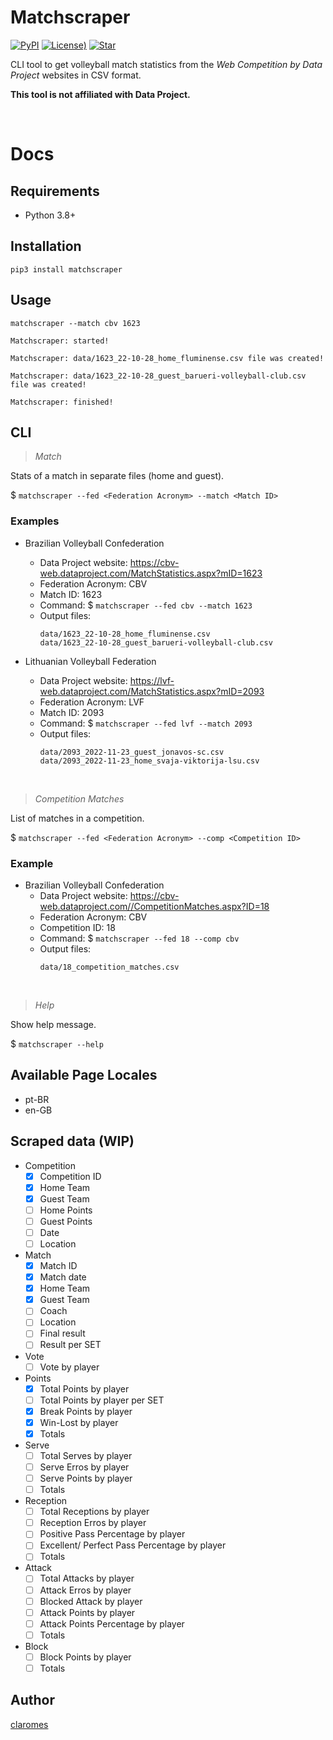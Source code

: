 # Matchscraper

[![PyPI](https://img.shields.io/pypi/v/matchscraper)](https://pypi.org/project/matchscraper/) [![License)](https://img.shields.io/github/license/claromes/matchscraper)](https://github.com/claromes/matchscraper/blob/main/LICENSE.md) [![Star](https://img.shields.io/github/stars/claromes/matchscraper?style=social)](https://github.com/claromes/matchscraper)

CLI tool to get volleyball match statistics from the *Web Competition by Data Project* websites in CSV format.

**This tool is not affiliated with Data Project.**

<br>

# Docs

## Requirements

- Python 3.8+

## Installation

```shell
pip3 install matchscraper
```

## Usage
```shell
matchscraper --match cbv 1623
```

```shell
Matchscraper: started!

Matchscraper: data/1623_22-10-28_home_fluminense.csv file was created!

Matchscraper: data/1623_22-10-28_guest_barueri-volleyball-club.csv file was created!

Matchscraper: finished!
```

## CLI
>*Match*

Stats of a match in separate files (home and guest).

$ `matchscraper --fed <Federation Acronym> --match <Match ID>`

### Examples

- Brazilian Volleyball Confederation
    - Data Project website: https://cbv-web.dataproject.com/MatchStatistics.aspx?mID=1623
    - Federation Acronym: CBV
    - Match ID: 1623
    - Command: $ `matchscraper --fed cbv --match 1623`
    - Output files:
        ```
        data/1623_22-10-28_home_fluminense.csv
        data/1623_22-10-28_guest_barueri-volleyball-club.csv
        ```

- Lithuanian Volleyball Federation
    - Data Project website: https://lvf-web.dataproject.com/MatchStatistics.aspx?mID=2093
    - Federation Acronym: LVF
    - Match ID: 2093
    - Command: $ `matchscraper --fed lvf --match 2093`
    - Output files:
        ```
        data/2093_2022-11-23_guest_jonavos-sc.csv
        data/2093_2022-11-23_home_svaja-viktorija-lsu.csv
        ```
<br>

>*Competition Matches*

List of matches in a competition.

$ `matchscraper --fed <Federation Acronym> --comp <Competition ID>`

### Example

- Brazilian Volleyball Confederation
    - Data Project website: https://cbv-web.dataproject.com//CompetitionMatches.aspx?ID=18
    - Federation Acronym: CBV
    - Competition ID: 18
    - Command: $ `matchscraper --fed 18 --comp cbv`
    - Output files:
        ```
        data/18_competition_matches.csv
        ```
<br>

>*Help*

Show help message.

$ `matchscraper --help`

## Available Page Locales

- pt-BR
- en-GB

## Scraped data (WIP)

- Competition
    - [x] Competition ID
    - [x] Home Team
    - [x] Guest Team
    - [ ] Home Points
    - [ ] Guest Points
    - [ ] Date
    - [ ] Location

- Match
    - [x] Match ID
    - [x] Match date
    - [x] Home Team
    - [x] Guest Team
    - [ ] Coach
    - [ ] Location
    - [ ] Final result
    - [ ] Result per SET

- Vote
    - [ ] Vote by player
- Points
    - [x] Total Points by player
    - [ ] Total Points by player per SET
    - [x] Break Points by player
    - [x] Win-Lost by player
    - [x] Totals
- Serve
    - [ ] Total Serves by player
    - [ ] Serve Erros by player
    - [ ] Serve Points by player
    - [ ] Totals
- Reception
    - [ ] Total Receptions by player
    - [ ] Reception Erros by player
    - [ ] Positive Pass Percentage by player
    - [ ] Excellent/ Perfect Pass Percentage by player
    - [ ] Totals
- Attack
    - [ ] Total Attacks by player
    - [ ] Attack Erros by player
    - [ ] Blocked Attack by player
    - [ ] Attack Points by player
    - [ ] Attack Points Percentage by player
    - [ ] Totals
- Block
    - [ ] Block Points by player
    - [ ] Totals

## Author

[claromes](https://claromes.gitlab.io/)